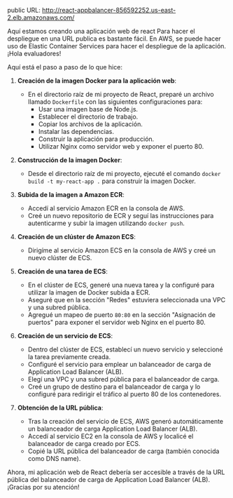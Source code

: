 public URL: http://react-appbalancer-856592252.us-east-2.elb.amazonaws.com/

Aquí estamos creando una aplicación web de react
Para hacer el despliegue en una URL publica es bastante fácil.
En AWS, se puede hacer uso de Elastic Container Services para hacer el despliegue de la aplicación.
¡Hola evaluadores!

Aquí está el paso a paso de lo que hice:

1. **Creación de la imagen Docker para la aplicación web**:
   - En el directorio raíz de mi proyecto de React, preparé un archivo llamado `Dockerfile` con las siguientes configuraciones para:
     - Usar una imagen base de Node.js.
     - Establecer el directorio de trabajo.
     - Copiar los archivos de la aplicación.
     - Instalar las dependencias.
     - Construir la aplicación para producción.
     - Utilizar Nginx como servidor web y exponer el puerto 80.

2. **Construcción de la imagen Docker**:
   - Desde el directorio raíz de mi proyecto, ejecuté el comando `docker build -t my-react-app .` para construir la imagen Docker.

3. **Subida de la imagen a Amazon ECR**:
   - Accedí al servicio Amazon ECR en la consola de AWS.
   - Creé un nuevo repositorio de ECR y seguí las instrucciones para autenticarme y subir la imagen utilizando `docker push`.

4. **Creación de un clúster de Amazon ECS**:
   - Dirigíme al servicio Amazon ECS en la consola de AWS y creé un nuevo clúster de ECS.

5. **Creación de una tarea de ECS**:
   - En el clúster de ECS, generé una nueva tarea y la configuré para utilizar la imagen de Docker subida a ECR.
   - Aseguré que en la sección "Redes" estuviera seleccionada una VPC y una subred pública.
   - Agregué un mapeo de puerto `80:80` en la sección "Asignación de puertos" para exponer el servidor web Nginx en el puerto 80.

6. **Creación de un servicio de ECS**:
   - Dentro del clúster de ECS, establecí un nuevo servicio y seleccioné la tarea previamente creada.
   - Configuré el servicio para emplear un balanceador de carga de Application Load Balancer (ALB).
   - Elegí una VPC y una subred pública para el balanceador de carga.
   - Creé un grupo de destino para el balanceador de carga y lo configuré para redirigir el tráfico al puerto 80 de los contenedores.

7. **Obtención de la URL pública**:
   - Tras la creación del servicio de ECS, AWS generó automáticamente un balanceador de carga Application Load Balancer (ALB).
   - Accedí al servicio EC2 en la consola de AWS y localicé el balanceador de carga creado por ECS.
   - Copié la URL pública del balanceador de carga (también conocida como DNS name).

Ahora, mi aplicación web de React debería ser accesible a través de la URL pública del balanceador de carga de Application Load Balancer (ALB). ¡Gracias por su atención!



